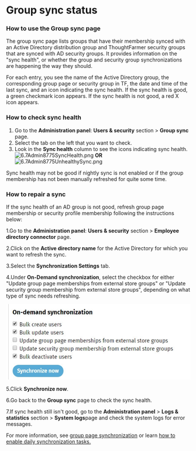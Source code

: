 # Group sync status

### How to use the Group sync page

The group sync page lists groups that have their membership synced with an Active Directory distribution group and ThoughtFarmer security groups that are synced with AD security groups. It provides information on the "sync health", or whether the group and security group synchronizations are happening the way they should.  
  
For each entry, you see the name of the Active Directory group, the corresponding group page or security group in TF, the date and time of the last sync, and an icon indicating the sync health. If the sync health is good, a green checkmark icon appears. If the sync health is not good, a red X icon appears.

### How to check sync health

1. Go to the **Administration panel**: **Users & security** section &gt; **Group sync** page.
2. Select the tab on the left that you want to check.
3. Look in the **Sync health** column to see the icons indicating sync health.  ![6.7Admin8775SyncHealth.png](https://community.thoughtfarmer.com/imagethumb/171659570000/16781/252x91/False/6.7Admin8775SyncHealth.png)   **OR**   ![6.7Admin8775UnhealthySync.png](https://community.thoughtfarmer.com/imagethumb/173583600000/16782/84x89/False/6.7Admin8775UnhealthySync.png)

Sync health may not be good if nightly sync is not enabled or if the group membership has not been manually refreshed for quite some time.

### How to repair a sync

If the sync health of an AD group is not good, refresh group page membership or security profile membership following the instructions below:

1.Go to the **Administration panel**: **Users & security** section &gt; **Employee directory connector** page.

2.Click on the **Active directory name** for the Active Directory for which you want to refresh the sync.

3.Select the **Synchronization Settings** tab.

4.Under **On-Demand synchronization**, select the checkbox for either "Update group page memberships from external store groups" or "Update security group membership from external store groups", depending on what type of sync needs refreshing.

![](../../.gitbook/assets/2%20%2831%29.jpg)

5.Click **Synchronize now**.

6.Go back to the **Group sync** page to check the sync health.

7.If sync health still isn't good, go to the **Administration panel** &gt; **Logs & statistics** section &gt; **System logs**page and check the system logs for error messages.

For more information, see [group page synchronization](group-page-synchronization.md) or learn [how to enable daily synchronization tasks.](active-directory-synchronization-tasks.md)

  


